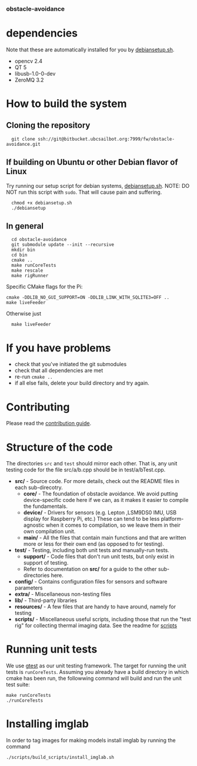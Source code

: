 ### obstacle-avoidance

# dependencies

Note that these are automatically installed for you by [debiansetup.sh](debiansetup.sh).

- opencv 2.4
- QT 5
- libusb-1.0-0-dev
- ZeroMQ 3.2

# How to build the system

## Cloning the repository

```
  git clone ssh://git@bitbucket.ubcsailbot.org:7999/fw/obstacle-avoidance.git
```

## If building on Ubuntu or other Debian flavor of Linux

Try running our setup script for debian systems, [debiansetup.sh](debiansetup.sh). NOTE: DO NOT run this script with `sudo`. That will cause pain and suffering.

```
  chmod +x debiansetup.sh
  ./debiansetup
```

## In general

```
  cd obstacle-avoidance
  git submodule update --init --recursive
  mkdir bin
  cd bin
  cmake ..
  make runCoreTests
  make rescale
  make rigRunner
```

Specific CMake flags for the Pi:

```
cmake -DDLIB_NO_GUI_SUPPORT=ON -DDLIB_LINK_WITH_SQLITE3=OFF ..
make liveFeeder
```  

Otherwise just

```
  make liveFeeder
```    

# If you have problems
 - check that you've initiated the git submodules
 - check that all dependencies are met
 - re-run `cmake ..`
 - if all else fails, delete your build directory and try again.

# Contributing
Please read the [contribution guide](CONTRIBUTING.md).


# Structure of the code
The directories `src` and `test` should mirror each other. That is, any unit testing code for
the file src/a/b.cpp should be in test/a/bTest.cpp.

-   **src/** - Source code. For more details, check out the README files in each sub-direcotry.
    -   **core/** - The foundation of obstacle avoidance. We avoid putting device-specific code
    here if we can, as it makes it easier to compile the fundamentals.
    -   **device/** - Drivers for sensors (e.g. Lepton ,LSM9DS0 IMU, USB display for Raspberry Pi, etc.)
    These can tend to be less platform-agnostic when it comes to compilation, so we leave them
    in their own compilation unit.
    -   **main/** - All the files that contain main functions and that are written more or less
     for their own end (as opposed to for testing).
-   **test/** - Testing, including both unit tests and manually-run tests.
    -   **support/** - Code files that don't run unit tests, but only exist in support of testing.
    -   Refer to documentation on **src/** for a guide to the other sub-directories here.
-   **config/** - Contains configuration files for sensors and software parameters
-   **extra/** - Miscellaneous non-testing files
-   **lib/** - Third-party libraries
-   **resources/** - A few files that are handy to have around, namely for testing
-   **scripts/** - Miscellaneous useful scripts, including those that run the "test rig" for collecting thermal imaging data.
      See the readme for [scripts](scripts/README.md)

# Running unit tests

We use [gtest](https://github.com/google/googletest) as our unit testing framework.
The target for running the unit tests is `runCoreTests`. Assuming you already have a
build directory in which cmake has been run, the followwing command will build and run
the unit test suite:

 ```
 make runCoreTests
 ./runCoreTests
 ```
# Installing imglab

In order to tag images for making models install imglab by running the command

```
./scripts/build_scripts/install_imglab.sh
```
